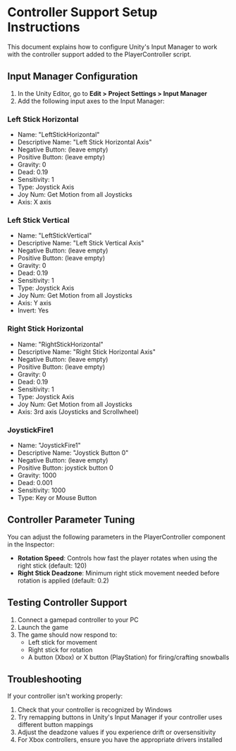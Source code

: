 # Controller Support Setup Instructions

This document explains how to configure Unity's Input Manager to work with the controller support added to the PlayerController script.

## Input Manager Configuration

1. In the Unity Editor, go to **Edit > Project Settings > Input Manager**
2. Add the following input axes to the Input Manager:

### Left Stick Horizontal
- Name: "LeftStickHorizontal"
- Descriptive Name: "Left Stick Horizontal Axis"
- Negative Button: (leave empty)
- Positive Button: (leave empty)
- Gravity: 0
- Dead: 0.19
- Sensitivity: 1
- Type: Joystick Axis
- Joy Num: Get Motion from all Joysticks
- Axis: X axis

### Left Stick Vertical
- Name: "LeftStickVertical"
- Descriptive Name: "Left Stick Vertical Axis"
- Negative Button: (leave empty)
- Positive Button: (leave empty)
- Gravity: 0
- Dead: 0.19
- Sensitivity: 1
- Type: Joystick Axis
- Joy Num: Get Motion from all Joysticks
- Axis: Y axis
- Invert: Yes

### Right Stick Horizontal
- Name: "RightStickHorizontal"
- Descriptive Name: "Right Stick Horizontal Axis" 
- Negative Button: (leave empty)
- Positive Button: (leave empty)
- Gravity: 0
- Dead: 0.19
- Sensitivity: 1
- Type: Joystick Axis
- Joy Num: Get Motion from all Joysticks
- Axis: 3rd axis (Joysticks and Scrollwheel)

### JoystickFire1
- Name: "JoystickFire1"
- Descriptive Name: "Joystick Button 0"
- Negative Button: (leave empty)
- Positive Button: joystick button 0
- Gravity: 1000
- Dead: 0.001
- Sensitivity: 1000
- Type: Key or Mouse Button

## Controller Parameter Tuning

You can adjust the following parameters in the PlayerController component in the Inspector:
- **Rotation Speed**: Controls how fast the player rotates when using the right stick (default: 120)
- **Right Stick Deadzone**: Minimum right stick movement needed before rotation is applied (default: 0.2)

## Testing Controller Support

1. Connect a gamepad controller to your PC
2. Launch the game
3. The game should now respond to:
   - Left stick for movement
   - Right stick for rotation
   - A button (Xbox) or X button (PlayStation) for firing/crafting snowballs

## Troubleshooting

If your controller isn't working properly:

1. Check that your controller is recognized by Windows
2. Try remapping buttons in Unity's Input Manager if your controller uses different button mappings
3. Adjust the deadzone values if you experience drift or oversensitivity
4. For Xbox controllers, ensure you have the appropriate drivers installed 